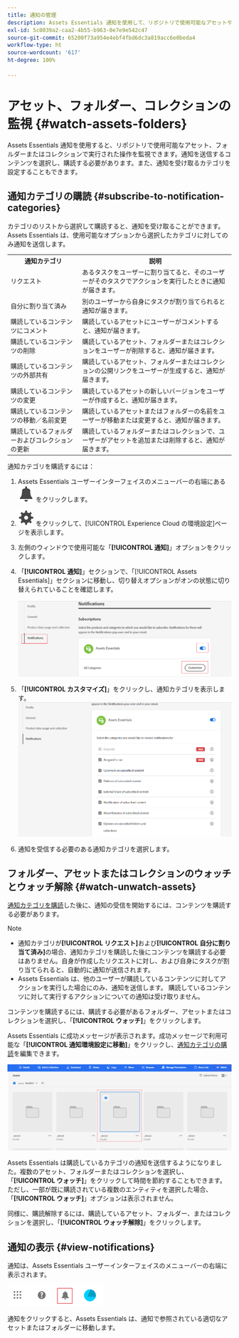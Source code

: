 ```yaml
---
title: 通知の管理
description: Assets Essentials 通知を使用して、リポジトリで使用可能なアセットやフォルダーで実行した操作を監視します。
exl-id: 5c0039a2-caa2-4b55-b963-0e7e9e542c47
source-git-commit: 65200f73a954e4ebf4fbd6dc3a819acc6e0beda4
workflow-type: ht
source-wordcount: '617'
ht-degree: 100%

---
```


# アセット、フォルダー、コレクションの監視 {#watch-assets-folders}

Assets Essentials 通知を使用すると、リポジトリで使用可能なアセット、フォルダーまたはコレクションで実行された操作を監視できます。通知を送信するコンテンツを選択し、購読する必要があります。また、通知を受け取るカテゴリを設定することもできます。

## 通知カテゴリの購読 {#subscribe-to-notification-categories}

カテゴリのリストから選択して購読すると、通知を受け取ることができます。 Assets Essentials は、使用可能なオプションから選択したカテゴリに対してのみ通知を送信します。

<table>
    <tbody>
     <tr>
      <th><strong>通知カテゴリ</strong></th>
      <th><strong>説明</strong></th>
     </tr>
     <tr>
      <td>リクエスト</td>
      <td>あるタスクをユーザーに割り当てると、そのユーザーがそのタスクでアクションを実行したときに通知が届きます。</td>
     </tr>
     <tr>
      <td>自分に割り当て済み</td>
      <td>別のユーザーから自身にタスクが割り当てられると通知が届きます。</td>
     </tr>
     <tr>
      <td>購読しているコンテンツにコメント</td>
      <td>購読しているアセットにユーザーがコメントすると、通知が届きます。</td>
     </tr>
     <tr>
      <td>購読しているコンテンツの削除</td>
      <td>購読しているアセット、フォルダーまたはコレクションをユーザーが削除すると、通知が届きます。</td>
     </tr>
     <tr>
      <td>購読しているコンテンツの外部共有</td>
      <td>購読しているアセット、フォルダーまたはコレクションの公開リンクをユーザーが生成すると、通知が届きます。</td>
     </tr>
     <tr>
      <td>購読しているコンテンツの変更</td>
      <td>購読しているアセットの新しいバージョンをユーザーが作成すると、通知が届きます。</td>
     </tr>
     <tr>
      <td>購読しているコンテンツの移動／名前変更</td>
      <td>購読しているアセットまたはフォルダーの名前をユーザーが移動または変更すると、通知が届きます。</td>
     </tr>
     <tr>
      <td>購読しているフォルダーおよびコレクションの更新</td>
      <td>購読しているフォルダーまたはコレクションで、ユーザーがアセットを追加または削除すると、通知が届きます。</td>
     </tr>    
    </tbody>
   </table>

通知カテゴリを購読するには：

1. Assets Essentials ユーザーインターフェイスのメニューバーの右端にある ![ベルアイコン](assets/bell-icon.svg) をクリックします。

1. ![設定アイコン](assets/settings-icon.svg) をクリックして、[!UICONTROL Experience Cloud の環境設定]ページを表示します。

1. 左側のウィンドウで使用可能な「**[!UICONTROL 通知]**」オプションをクリックします。

1. 「**[!UICONTROL 通知]**」セクションで、「[!UICONTROL Assets Essentials]」セクションに移動し、切り替えオプションがオンの状態に切り替えられていることを確認します。

   ![Assets Essentials の通知](assets/enable-notifications.png)

1. 「**[!UICONTROL カスタマイズ]**」をクリックし、通知カテゴリを表示します。
   ![Assets Essentials の通知](assets/enable-notification-categories.png)

1. 通知を受信する必要のある通知カテゴリを選択します。

## フォルダー、アセットまたはコレクションのウォッチとウォッチ解除 {#watch-unwatch-assets}

[通知カテゴリを購読](#subscribe-to-notification-categories)した後に、通知の受信を開始するには、コンテンツを購読する必要があります。

>[!NOTE]
>
>* 通知カテゴリが&#x200B;**[!UICONTROL リクエスト]**&#x200B;および&#x200B;**[!UICONTROL 自分に割り当て済み]**&#x200B;の場合、通知カテゴリを購読した後にコンテンツを購読する必要はありません。自身が作成したリクエストに対し、および自身にタスクが割り当てられると、自動的に通知が送信されます。
>* Assets Essentials は、他のユーザーが購読しているコンテンツに対してアクションを実行した場合にのみ、通知を送信します。 購読しているコンテンツに対して実行するアクションについての通知は受け取りません。

コンテンツを購読するには、購読する必要があるフォルダー、アセットまたはコレクションを選択し、「**[!UICONTROL ウォッチ]**」をクリックします。

Assets Essentials に成功メッセージが表示されます。成功メッセージで利用可能な「**[!UICONTROL 通知環境設定に移動]**」をクリックし、[通知カテゴリの購読](#subscribe-to-notification-categories)を編集できます。

![Assets Essentials の通知](assets/watch-assets.png)

Assets Essentials は購読しているカテゴリの通知を送信するようになりました。複数のアセット、フォルダーまたはコレクションを選択し、「**[!UICONTROL ウォッチ]**」をクリックして時間を節約することもできます。ただし、一部が既に購読されている複数のエンティティを選択した場合、「**[!UICONTROL ウォッチ]**」オプションは表示されません。

同様に、購読解除するには、購読しているアセット、フォルダー、またはコレクションを選択し、「**[!UICONTROL ウォッチ解除]**」をクリックします。

## 通知の表示 {#view-notifications}

通知は、Assets Essentials ユーザーインターフェイスのメニューバーの右端に表示されます。

![Assets Essentials の通知](assets/notifications-assets-essentials.png)

通知をクリックすると、Assets Essentials は、通知で参照されている適切なアセットまたはフォルダーに移動します。

